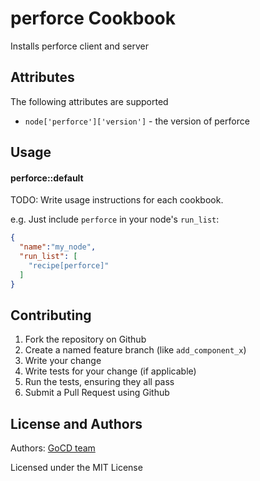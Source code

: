 perforce Cookbook
=================

Installs perforce client and server

Attributes
----------

The following attributes are supported

* `node['perforce']['version']` - the version of perforce

Usage
-----
#### perforce::default
TODO: Write usage instructions for each cookbook.

e.g.
Just include `perforce` in your node's `run_list`:

```json
{
  "name":"my_node",
  "run_list": [
    "recipe[perforce]"
  ]
}
```

Contributing
------------

1. Fork the repository on Github
2. Create a named feature branch (like `add_component_x`)
3. Write your change
4. Write tests for your change (if applicable)
5. Run the tests, ensuring they all pass
6. Submit a Pull Request using Github

License and Authors
-------------------
Authors: [GoCD team](http://go.cd)

Licensed under the MIT License

